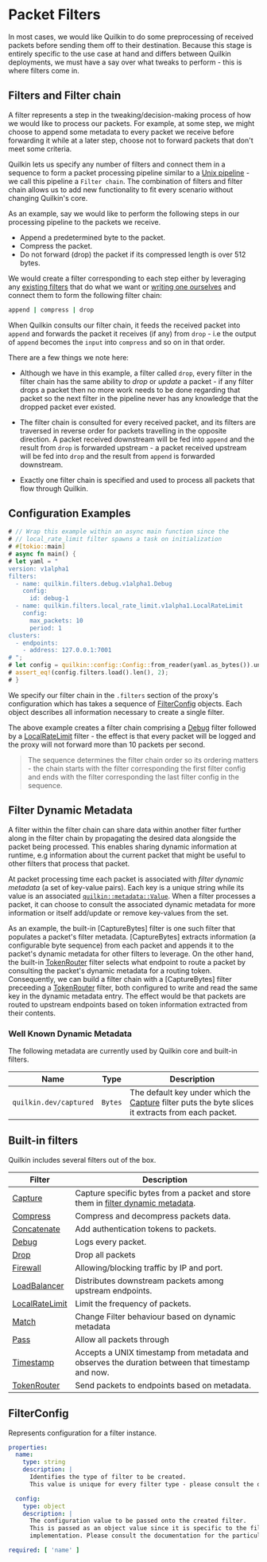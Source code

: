 # Packet Filters

In most cases, we would like Quilkin to do some preprocessing of received packets before sending them off to their destination. Because this stage is entirely specific to the use case at hand and differs between Quilkin deployments, we must have a say over what tweaks to perform - this is where filters come in.

## Filters and Filter chain
A filter represents a step in the tweaking/decision-making process of how we would like to process our packets. For example, at some step, we might choose to append some metadata to every packet we receive before forwarding it while at a later step, choose not to forward packets that don't meet some criteria.

Quilkin lets us specify any number of filters and connect them in a sequence to form a packet processing pipeline similar to a <a href="https://en.wikipedia.org/wiki/Pipeline_(Unix)" target="_blank">Unix pipeline</a> - we call this pipeline a `Filter chain`. The combination of filters and filter chain allows us to add new functionality to fit every scenario without changing Quilkin's core.

As an example, say we would like to perform the following steps in our processing pipeline to the packets we receive.

* Append a predetermined byte to the packet.
* Compress the packet.
* Do not forward (drop) the packet if its compressed length is over 512 bytes.

We would create a filter corresponding to each step either by leveraging any [existing filters](#built-in-filters)
that do what we want or [writing one ourselves](./filters/writing_custom_filters.md) and connect them to form the
following filter chain:

```bash
append | compress | drop
```

When Quilkin consults our filter chain, it feeds the received packet into `append` and forwards the packet it receives (if any) from `drop` - i.e the output of `append` becomes the `input` into `compress` and so on in that order.

There are a few things we note here:

* Although we have in this example, a filter called `drop`, every filter in the filter chain has the same ability to *drop* or *update* a packet - if any filter drops a packet then no more work needs to be done regarding that packet so the next filter in the pipeline never has any knowledge that the dropped packet ever existed.

* The filter chain is consulted for every received packet, and its filters are traversed in reverse order for packets travelling in the opposite direction.
  A packet received downstream will be fed into `append` and the result from `drop` is forwarded upstream - a packet received upstream will be fed into `drop` and the result from `append` is forwarded downstream.

* Exactly one filter chain is specified and used to process all packets that flow through Quilkin.

## Configuration Examples ###

```rust
# // Wrap this example within an async main function since the
# // local_rate_limit filter spawns a task on initialization
# #[tokio::main]
# async fn main() {
# let yaml = "
version: v1alpha1
filters:
  - name: quilkin.filters.debug.v1alpha1.Debug
    config:
      id: debug-1
  - name: quilkin.filters.local_rate_limit.v1alpha1.LocalRateLimit
    config:
      max_packets: 10
      period: 1
clusters:
  - endpoints:
    - address: 127.0.0.1:7001
# ";
# let config = quilkin::config::Config::from_reader(yaml.as_bytes()).unwrap();
# assert_eq!(config.filters.load().len(), 2);
# }
```

We specify our filter chain in the `.filters` section of the proxy's configuration which has takes a sequence of [FilterConfig](#filter-config) objects. Each object describes all information necessary to create a single filter.

The above example creates a filter chain comprising a [Debug] filter followed by a [LocalRateLimit] filter - the effect is that every packet will be logged and the proxy will not forward more than 10 packets per second.

> The sequence determines the filter chain order so its ordering matters - the chain starts with the filter corresponding the first filter config and ends with the filter corresponding the last filter config in the sequence.

## Filter Dynamic Metadata

A filter within the filter chain can share data within another filter further along in the filter chain by propagating the desired data alongside the packet being processed.
This enables sharing dynamic information at runtime, e.g information about the current packet that might be useful to other filters that process that packet.

At packet processing time each packet is associated with _filter dynamic metadata_ (a set of key-value pairs). Each key is a unique string while its value is an associated [`quilkin::metadata::Value`].
When a filter processes a packet, it can choose to consult the associated dynamic metadata for more information or itself add/update or remove key-values from the set.

As an example, the built-in [CaptureBytes] filter is one such filter that populates a packet's filter metadata.
[CaptureBytes] extracts information (a configurable byte sequence) from each packet and appends it to the packet's dynamic metadata for other filters to leverage.
On the other hand, the built-in [TokenRouter] filter selects what endpoint to route a packet by consulting the packet's dynamic metadata for a routing token.
Consequently, we can build a filter chain with a [CaptureBytes] filter preceeding a [TokenRouter] filter, both configured to write and read the same key in the dynamic metadata entry. The effect would be that packets are routed to upstream endpoints based on token information extracted from their contents.

### Well Known Dynamic Metadata

The following metadata are currently used by Quilkin core and built-in filters.

| Name | Type | Description |
|------|------|-------------|
| `quilkin.dev/captured` | `Bytes` | The default key under which the [Capture] filter puts the byte slices it extracts from each packet. |

## Built-in filters <a name="built-in-filters"></a>
Quilkin includes several filters out of the box.

| Filter                                             | Description                                                                                                 |
|----------------------------------------------------|-------------------------------------------------------------------------------------------------------------|
| [Capture]                                          | Capture specific bytes from a packet and store them in [filter dynamic metadata](#filter-dynamic-metadata). |
| [Compress](./filters/compress.md)                  | Compress and decompress packets data.                                                                       |
| [Concatenate](./filters/concatenate.md) | Add authentication tokens to packets.                                                                       |
| [Debug](./filters/debug.md)                        | Logs every packet.                                                                                          |
| [Drop](./filters/drop.md)                          | Drop all packets                                                                                            |
| [Firewall](./filters/firewall.md)                  | Allowing/blocking traffic by IP and port.                                                                   |
| [LoadBalancer](./filters/load_balancer.md)         | Distributes downstream packets among upstream endpoints.                                                    |
| [LocalRateLimit]                                   | Limit the frequency of packets.                                                                             |
| [Match](./filters/match.md)                        | Change Filter behaviour based on dynamic metadata                                                           |
| [Pass](./filters/pass.md)                          | Allow all packets through                                                                                   |
| [Timestamp](./filters/timestamp.md)                | Accepts a UNIX timestamp from metadata and observes the duration between that timestamp and now.            |
| [TokenRouter]                                      | Send packets to endpoints based on metadata.                                                                |

## FilterConfig <a name="filter-config"></a>
Represents configuration for a filter instance.

```yaml
properties:
  name:
    type: string
    description: |
      Identifies the type of filter to be created.
      This value is unique for every filter type - please consult the documentation for the particular filter for this value.

  config:
    type: object
    description: |
      The configuration value to be passed onto the created filter.
      This is passed as an object value since it is specific to the filter's type and is validated by the filter
      implementation. Please consult the documentation for the particular filter for its schema.

required: [ 'name' ]
```

[Capture]: ./filters/capture.md
[TokenRouter]: ./filters/token_router.md
[Debug]: ./filters/debug.md
[LocalRateLimit]: ./filters/local_rate_limit.md
[`quilkin::metadata::Value`]: ../../../api/quilkin/net/endpoint/metadata/enum.Value.html
